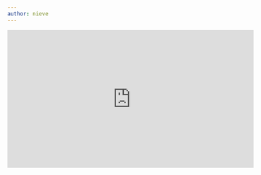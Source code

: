 ```yaml
---
author: nieve
---
```


<iframe width="560" height="315" src="https://www.youtube-nocookie.com/embed/25fS4ngupGs?si=IDLnxypeSQ-VKVCN" title="YouTube video player" frameborder="0" allow="encrypted-media; picture-in-picture; web-share" allowfullscreen></iframe>
